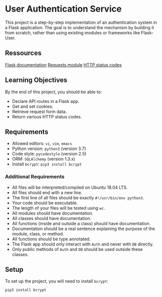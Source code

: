 # User Authentication Service

This project is a step-by-step implementation of an authentication system in a Flask application. The goal is to understand the mechanism by building it from scratch, rather than using existing modules or frameworks like Flask-User.

## Ressources
[Flask documentation](https://flask.palletsprojects.com/en/1.1.x/quickstart/)
[Requests module](https://requests.kennethreitz.org/en/latest/user/quickstart/)
[HTTP status codes](https://www.w3.org/Protocols/rfc2616/rfc2616-sec10.html)

## Learning Objectives

By the end of this project, you should be able to:

- Declare API routes in a Flask app.
- Get and set cookies.
- Retrieve request form data.
- Return various HTTP status codes.

## Requirements

- Allowed editors: `vi`, `vim`, `emacs`
- Python version: `python3` (version 3.7)
- Code style: `pycodestyle` (version 2.5)
- ORM: `SQLAlchemy` (version 1.3.x)
- Install `bcrypt`: `pip3 install bcrypt`

### Additional Requirements

- All files will be interpreted/compiled on Ubuntu 18.04 LTS.
- All files should end with a new line.
- The first line of all files should be exactly `#!/usr/bin/env python3`.
- Your code should be executable.
- The length of your files will be tested using `wc`.
- All modules should have documentation.
- All classes should have documentation.
- All functions (inside and outside a class) should have documentation.
- Documentation should be a real sentence explaining the purpose of the module, class, or method.
- All functions should be type annotated.
- The Flask app should only interact with `Auth` and never with `DB` directly.
- Only public methods of `Auth` and `DB` should be used outside these classes.

## Setup

To set up the project, you will need to install `bcrypt`:

```sh
pip3 install bcrypt
